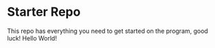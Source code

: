 # Starter Repo
This repo has everything you need to get started on the program, good luck!
Hello World!
